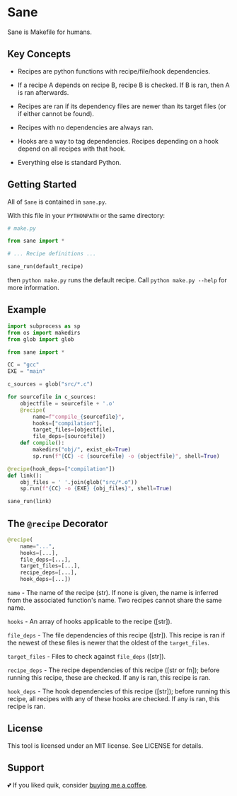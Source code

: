 # Sane

Sane is Makefile for humans.

## Key Concepts

- Recipes are python functions with recipe/file/hook dependencies.

- If a recipe A depends on recipe B, recipe B is checked. If B is ran, then A
is ran afterwards.

- Recipes are ran if its dependency files are newer than its target files (or if
either cannot be found).

- Recipes with no dependencies are always ran.

- Hooks are a way to tag dependencies. Recipes depending on a hook depend on all
recipes with that hook.

- Everything else is standard Python.

## Getting Started

All of `Sane` is contained in `sane.py`.

With this file in your `PYTHONPATH` or the same directory:

```python
# make.py

from sane import *

# ... Recipe definitions ...

sane_run(default_recipe)
```

then `python make.py` runs the default recipe. Call `python make.py --help` for
more information.

## Example

```python
import subprocess as sp
from os import makedirs
from glob import glob

from sane import *

CC = "gcc"
EXE = "main"

c_sources = glob("src/*.c")

for sourcefile in c_sources:
    objectfile = sourcefile + '.o'
    @recipe(
        name=f"compile_{sourcefile}",
        hooks=["compilation"],
        target_files=[objectfile],
        file_deps=[sourcefile])
    def compile():
        makedirs("obj/", exist_ok=True)
        sp.run(f"{CC} -c {sourcefile} -o {objectfile}", shell=True)

@recipe(hook_deps=["compilation"])
def link():
    obj_files = ' '.join(glob("src/*.o"))
    sp.run(f"{CC} -o {EXE} {obj_files}", shell=True)

sane_run(link)

```

## The `@recipe` Decorator

```python
@recipe(
    name="...",
    hooks=[...],
    file_deps=[...],
    target_files=[...],
    recipe_deps=[...],
    hook_deps=[...])
```

`name` - The name of the recipe (str). If none is given, the name is inferred
from the associated function's name. Two recipes cannot share the same name.

`hooks` - An array of hooks applicable to the recipe ([str]).

`file_deps` - The file dependencies of this recipe ([str]). This recipe is ran
if the newest of these files is newer that the oldest of the `target_files`.

`target_files` - Files to check against `file_deps` ([str]).

`recipe_deps` - The recipe dependencies of this recipe ([str or fn]); before
running this recipe, these are checked. If any is ran, this recipe is ran.

`hook_deps` - The hook dependencies of this recipe ([str]); before running this
recipe, all recipes with any of these hooks are checked. If any is ran, this
recipe is ran.

## License

This tool is licensed under an MIT license.
See LICENSE for details.

## Support

💕 If you liked quik, consider [buying me a coffee](https://www.paypal.me/miguelmurca/2.50).
